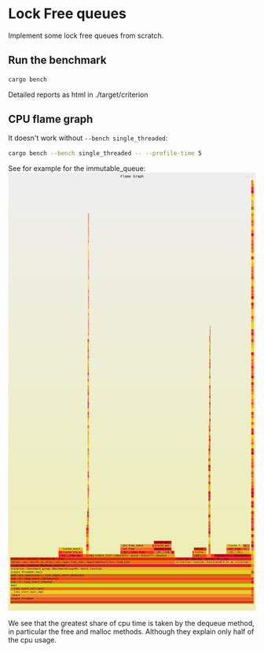 # Lock Free queues

Implement some lock free queues from scratch.

## Run the benchmark

```sh
cargo bench
```

Detailed reports as html in ./target/criterion

## CPU flame graph

It doesn't work without `--bench single_threaded`:

```sh
cargo bench --bench single_threaded -- --profile-time 5
```

See for example for the immutable_queue:
![Immutable queue Flame Graph](./doc/immutable_queue_flamegraph.svg)

We see that the greatest share of cpu time is taken by the dequeue method, in particular the free and malloc methods. Although they explain only half of the cpu usage.
